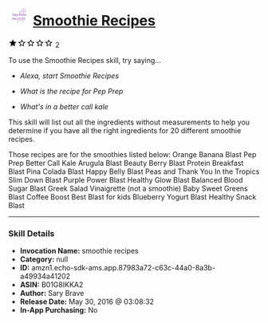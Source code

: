 # &nbsp;<img src="skill_icon" alt="Smoothie Recipes icon" width="36"> [Smoothie Recipes](http://alexa.amazon.com/#skills/amzn1.echo-sdk-ams.app.87983a72-c63c-44a0-8a3b-a49934a41202)
![1 stars](../../images/ic_star_black_18dp_1x.png)![1 stars](../../images/ic_star_border_black_18dp_1x.png)![1 stars](../../images/ic_star_border_black_18dp_1x.png)![1 stars](../../images/ic_star_border_black_18dp_1x.png)![1 stars](../../images/ic_star_border_black_18dp_1x.png) 2

To use the Smoothie Recipes skill, try saying...

* *Alexa, start Smoothie Recipes*

* *What is the recipe for Pep Prep*

* *What's in a better call kale*

This skill will list out all the ingredients without measurements to help you determine if you have all the right ingredients for 20 different smoothie recipes. 

Those recipes are for the smoothies listed below:
Orange Banana Blast
Pep Prep
Better Call Kale
Arugula Blast
Beauty Berry Blast
Protein Breakfast Blast
Pina Colada Blast
Happy Belly Blast
Peas and Thank You
In the Tropics
Slim Down Blast
Purple Power Blast
Healthy Glow Blast
Balanced Blood Sugar Blast
Greek Salad Vinaigrette (not a smoothie)
Baby Sweet Greens Blast
Coffee Boost
Best Blast for kids
Blueberry Yogurt Blast
Healthy Snack Blast

***

### Skill Details

* **Invocation Name:** smoothie recipes
* **Category:** null
* **ID:** amzn1.echo-sdk-ams.app.87983a72-c63c-44a0-8a3b-a49934a41202
* **ASIN:** B01G8IKKA2
* **Author:** Sary Brave
* **Release Date:** May 30, 2016 @ 03:08:32
* **In-App Purchasing:** No
